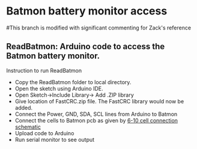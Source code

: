 # Batmon battery monitor access
#This branch is modified with significant commenting for Zack's reference

## ReadBatmon: Arduino code to access the Batmon battery monitor.
Instruction to run ReadBatmon
- Copy the ReadBatmon folder to local directory. 
- Open the sketch using Arduino IDE. 
- Open Sketch->Include Library-> Add .ZIP library
- Give location of FastCRC.zip file. The FastCRC library would now be added.
- Connect the Power, GND, SDA, SCL lines from Arduino to Batmon
- Connect the cells to Batmon pcb as given by [6-10 cell connection schematic](https://github.com/rotoye/batmon_reader/blob/ArduinoAsMaster/HARDWARE/6-10%20Cell%20Connection%20schematic.pdf)
- Upload code to Arduino
- Run serial monitor to see output

